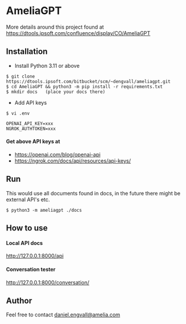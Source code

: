 # AmeliaGPT

More details around this project found at 
https://dtools.ipsoft.com/confluence/display/CO/AmeliaGPT

## Installation
- Install Python 3.11 or above

```shell
$ git clone https://dtools.ipsoft.com/bitbucket/scm/~dengvall/ameliagpt.git
$ cd AmeliaGPT && python3 -m pip install -r requirements.txt
$ mkdir docs   (place your docs there)
```

- Add API keys
````shell
$ vi .env

OPENAI_API_KEY=xxx
NGROK_AUTHTOKEN=xxx
````

#### Get above API keys at
- https://openai.com/blog/openai-api
- https://ngrok.com/docs/api/resources/api-keys/


## Run
This would use all documents found in docs, in the future there might be external API's etc.
````shell
$ python3 -m ameliagpt ./docs
````


## How to use

#### Local API docs
http://127.0.0.1:8000/api

#### Conversation tester
http://127.0.0.1:8000/conversation/


## Author
Feel free to contact daniel.engvall@amelia.com 